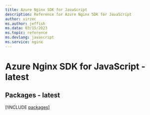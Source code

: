 ```yaml
---
title: Azure Nginx SDK for JavaScript
description: Reference for Azure Nginx SDK for JavaScript
author: xirzec
ms.author: jeffish
ms.data: 03/15/2023
ms.topic: reference
ms.devlang: javascript
ms.service: nginx
---
```

# Azure Nginx SDK for JavaScript - latest
## Packages - latest
[!INCLUDE [packages](nginx-index.md)]